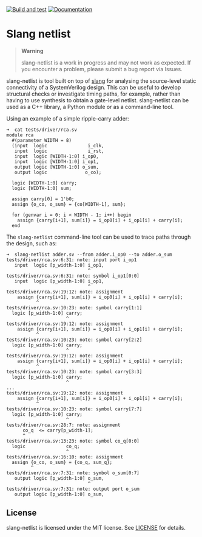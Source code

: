 [![Build and test](https://github.com/jameshanlon/slang-netlist/actions/workflows/build.yml/badge.svg)](https://github.com/jameshanlon/slang-netlist/actions/workflows/build.yml)
[![Documentation](https://github.com/jameshanlon/slang-netlist/actions/workflows/docs.yml/badge.svg)](https://github.com/jameshanlon/slang-netlist/actions/workflows/docs.yml)

# Slang netlist

> **Warning**
>
> slang-netlist is a work in progress and may not work as expected. If you
> encounter a problem, please submit a bug report via Issues.

slang-netlist is tool built on top of [slang](https://sv-lang.com) for
analysing the source-level static connectivity of a SystemVerilog design.
This can be useful to develop structural checks or investigate timing paths,
for example, rather than having to use synthesis to obtain a gate-level netlist.
slang-netlist can be used as a C++ library, a Python module or as a command-line
tool.

Using an example of a simple ripple-carry adder:

```
➜  cat tests/driver/rca.sv
module rca
  #(parameter WIDTH = 8)
  (input  logic               i_clk,
   input  logic               i_rst,
   input  logic [WIDTH-1:0] i_op0,
   input  logic [WIDTH-1:0] i_op1,
   output logic [WIDTH-1:0] o_sum,
   output logic              o_co);

  logic [WIDTH-1:0] carry;
  logic [WIDTH-1:0] sum;

  assign carry[0] = 1'b0;
  assign {o_co, o_sum} = {co[WIDTH-1], sum};

  for (genvar i = 0; i < WIDTH - 1; i++) begin
    assign {carry[i+1], sum[i]} = i_op0[i] + i_op1[i] + carry[i];
  end
```

The ``slang-netlist`` command-line tool can be used to trace paths through the
design, such as:

```
➜  slang-netlist adder.sv --from adder.i_op0 --to adder.o_sum
tests/driver/rca.sv:6:31: note: input port i_op1
   input  logic [p_width-1:0] i_op1,
                              ^
tests/driver/rca.sv:6:31: note: symbol i_op1[0:0]
   input  logic [p_width-1:0] i_op1,
                              ^
tests/driver/rca.sv:19:12: note: assignment
    assign {carry[i+1], sum[i]} = i_op0[i] + i_op1[i] + carry[i];
           ^
tests/driver/rca.sv:10:23: note: symbol carry[1:1]
  logic [p_width-1:0] carry;
                      ^
tests/driver/rca.sv:19:12: note: assignment
    assign {carry[i+1], sum[i]} = i_op0[i] + i_op1[i] + carry[i];
           ^
tests/driver/rca.sv:10:23: note: symbol carry[2:2]
  logic [p_width-1:0] carry;
                      ^
tests/driver/rca.sv:19:12: note: assignment
    assign {carry[i+1], sum[i]} = i_op0[i] + i_op1[i] + carry[i];
           ^
tests/driver/rca.sv:10:23: note: symbol carry[3:3]
  logic [p_width-1:0] carry;
                      ^
...
tests/driver/rca.sv:19:12: note: assignment
    assign {carry[i+1], sum[i]} = i_op0[i] + i_op1[i] + carry[i];
           ^
tests/driver/rca.sv:10:23: note: symbol carry[7:7]
  logic [p_width-1:0] carry;
                      ^
tests/driver/rca.sv:28:7: note: assignment
      co_q  <= carry[p_width-1];
      ^
tests/driver/rca.sv:13:23: note: symbol co_q[0:0]
  logic               co_q;
                      ^
tests/driver/rca.sv:16:10: note: assignment
  assign {o_co, o_sum} = {co_q, sum_q};
         ^
tests/driver/rca.sv:7:31: note: symbol o_sum[0:7]
   output logic [p_width-1:0] o_sum,
                              ^
tests/driver/rca.sv:7:31: note: output port o_sum
   output logic [p_width-1:0] o_sum,
```

##

## License

slang-netlist is licensed under the MIT license. See [LICENSE](LICENSE) for details.
